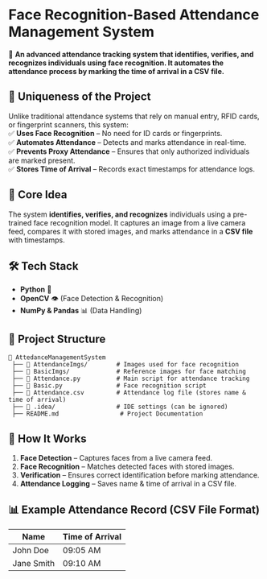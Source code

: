 
# **Face Recognition-Based Attendance Management System**  

🚀 **An advanced attendance tracking system that identifies, verifies, and recognizes individuals using face recognition. It automates the attendance process by marking the time of arrival in a CSV file.**  

## **🌟 Uniqueness of the Project**  
Unlike traditional attendance systems that rely on manual entry, RFID cards, or fingerprint scanners, this system:  
✅ **Uses Face Recognition** – No need for ID cards or fingerprints.  
✅ **Automates Attendance** – Detects and marks attendance in real-time.  
✅ **Prevents Proxy Attendance** – Ensures that only authorized individuals are marked present.  
✅ **Stores Time of Arrival** – Records exact timestamps for attendance logs.  

## **🎯 Core Idea**  
The system **identifies, verifies, and recognizes** individuals using a pre-trained face recognition model. It captures an image from a live camera feed, compares it with stored images, and marks attendance in a **CSV file** with timestamps.  

## **🛠️ Tech Stack**  
- **Python** 🐍  
- **OpenCV** 👁️ (Face Detection & Recognition)  
- **NumPy & Pandas** 📊 (Data Handling)  

## **📂 Project Structure**  
```
📁 AttedanceManagementSystem  
 ├── 📂 AttendanceImgs/        # Images used for face recognition  
 ├── 📂 BasicImgs/             # Reference images for face matching  
 ├── 📜 Attendance.py          # Main script for attendance tracking  
 ├── 📜 Basic.py               # Face recognition script  
 ├── 📜 Attendance.csv         # Attendance log file (stores name & time of arrival)  
 ├── 📂 .idea/                 # IDE settings (can be ignored)  
 ├── README.md                 # Project Documentation  
```

## **🚀 How It Works**  
1. **Face Detection** – Captures faces from a live camera feed.  
2. **Face Recognition** – Matches detected faces with stored images.  
3. **Verification** – Ensures correct identification before marking attendance.  
4. **Attendance Logging** – Saves name & time of arrival in a CSV file.  


## **📊 Example Attendance Record (CSV File Format)**  
| Name      | Time of Arrival     |  
|-----------|--------------------|  
| John Doe  | 09:05 AM           |  
| Jane Smith | 09:10 AM           |  

